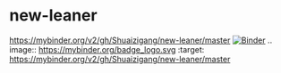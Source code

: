 # new-leaner
https://mybinder.org/v2/gh/Shuaizigang/new-leaner/master
[![Binder](https://mybinder.org/badge_logo.svg)](https://mybinder.org/v2/gh/Shuaizigang/new-leaner/master)
.. image:: https://mybinder.org/badge_logo.svg
 :target: https://mybinder.org/v2/gh/Shuaizigang/new-leaner/master
